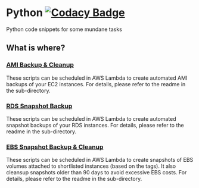 # Python [![Codacy Badge](https://api.codacy.com/project/badge/Grade/1c3948416b06424aa4d139ccd0401c6d)](https://www.codacy.com/app/abi5090/python?utm_source=github.com&amp;utm_medium=referral&amp;utm_content=abiydv/python&amp;utm_campaign=Badge_Grade)
Python code snippets for some mundane tasks

## What is where?

### [AMI Backup & Cleanup](./ami-backup-cleanup)
These scripts can be scheduled in AWS Lambda to create automated AMI backups of your EC2 instances. For details, please refer to the readme in the sub-directory.

### [RDS Snapshot Backup](./rds-snapshot-backup)
These scripts can be scheduled in AWS Lambda to create automated snapshot backups of your RDS instances. For details, please refer to the readme in the sub-directory.

### [EBS Snapshot Backup & Cleanup](./ebs-snapshot-backup)
These scripts can be scheduled in AWS Lambda to create snapshots of EBS volumes attached to shortlisted instances (based on the tags). It also cleansup snapshots older than 90 days to avoid excessive EBS costs. For details, please refer to the readme in the sub-directory.
